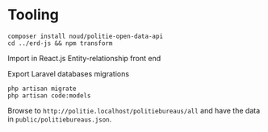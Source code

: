 # Tooling

```
composer install noud/politie-open-data-api
cd ../erd-js && npm transform
```

Import in React.js Entity-relationship front end

Export Laravel databases migrations

```
php artisan migrate
php artisan code:models
```

Browse to ```http://politie.localhost/politiebureaus/all``` and have the data in ```public/politiebureaus.json```.